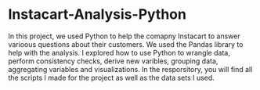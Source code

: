 # Instacart-Analysis-Python

In this project, we used Python to help the comapny Instacart to answer varioous questions about their customers. We used the Pandas library to help with the analysis. I explored how to use Python to wrangle data, perform consistency checks, derive new varibles, grouping data, aggregating variables and visualizations. In the resporsitory, you will find all the scripts I made for the project as well as the data sets I used.
